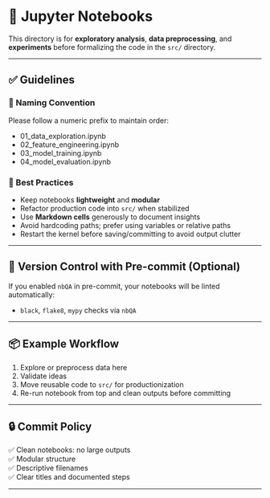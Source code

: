 # 📓 Jupyter Notebooks

This directory is for **exploratory analysis**, **data preprocessing**, and **experiments** before formalizing the code in the `src/` directory.

---

## ✅ Guidelines

### 📁 Naming Convention
Please follow a numeric prefix to maintain order:

- 01_data_exploration.ipynb 
- 02_feature_engineering.ipynb 
- 03_model_training.ipynb 
- 04_model_evaluation.ipynb


### 🧼 Best Practices
- Keep notebooks **lightweight** and **modular**
- Refactor production code into `src/` when stabilized
- Use **Markdown cells** generously to document insights
- Avoid hardcoding paths; prefer using variables or relative paths
- Restart the kernel before saving/committing to avoid output clutter

---

## 🧪 Version Control with Pre-commit (Optional)

If you enabled `nbQA` in pre-commit, your notebooks will be linted automatically:
- `black`, `flake8`, `mypy` checks via `nbQA`

---

## 📦 Example Workflow

1. Explore or preprocess data here
2. Validate ideas
3. Move reusable code to `src/` for productionization
4. Re-run notebook from top and clean outputs before committing

---

## 🔒 Commit Policy

✅ Clean notebooks: no large outputs  
✅ Modular structure  
✅ Descriptive filenames  
✅ Clear titles and documented steps

---

